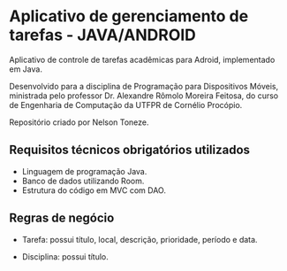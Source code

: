 # Aplicativo de gerenciamento de tarefas - JAVA/ANDROID
Aplicativo de controle de tarefas acadêmicas para Adroid, implementado em Java.

Desenvolvido para a disciplina de Programação para Dispositivos Móveis, ministrada pelo professor Dr. Alexandre Rômolo Moreira Feitosa, do curso de Engenharia de Computação da UTFPR de Cornélio Procópio.

Repositório criado por Nelson Toneze.

## Requisitos técnicos obrigatórios utilizados
- Linguagem de programação Java.
- Banco de dados utilizando Room.
- Estrutura do código em MVC com DAO.


## Regras de negócio

- Tarefa: possui título, local, descrição, prioridade, período e data.

- Disciplina: possui título.


